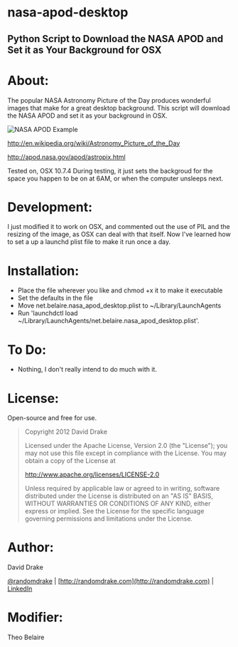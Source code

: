 nasa-apod-desktop
=====

Python Script to Download the NASA APOD and Set it as Your Background for OSX
-----

About:
=====
The popular NASA Astronomy Picture of the Day produces wonderful images that make for a great desktop background. This script will download the NASA APOD and set it as your background in OSX.

![NASA APOD Example](http://randomdrake.com/nasa_apod.jpg "An example of a NASA APOD image.")

http://en.wikipedia.org/wiki/Astronomy_Picture_of_the_Day

http://apod.nasa.gov/apod/astropix.html

Tested on, OSX 10.7.4
During testing, it just sets the backgroud for the space you happen to be on at 6AM, or when the computer unsleeps next.


Development:
=====
I just modified it to work on OSX, and commented out the use of PIL and the resizing of the image, as OSX can deal with that itself.
Now I've learned how to set a up a launchd plist file to make it run once a day.


Installation:
=====
* Place the file wherever you like and chmod +x it to make it executable
* Set the defaults in the file 
* Move net.belaire.nasa_apod_desktop.plist to ~/Library/LaunchAgents
* Run 'launchdctl load ~/Library/LaunchAgents/net.belaire.nasa_apod_desktop.plist'.

To Do:
=====
* Nothing, I don't really intend to do much with it.

License:
=====
Open-source and free for use.
>Copyright 2012 David Drake
>
>Licensed under the Apache License, Version 2.0 (the "License"); you may not use this file except in compliance with the License. You may obtain a copy of the License at
>
>http://www.apache.org/licenses/LICENSE-2.0
>
>Unless required by applicable law or agreed to in writing, software distributed under the License is distributed on an "AS IS" BASIS, WITHOUT WARRANTIES OR CONDITIONS OF ANY KIND, either express or implied. See the License for the specific language governing permissions and limitations under the License. 

Author:
=====
David Drake 

[@randomdrake](https://twitter.com/randomdrake) | [http://randomdrake.com](http://randomdrake.com) | [LinkedIn](http://www.linkedin.com/pub/david-drake/52/247/465)


Modifier:
=====
Theo Belaire
